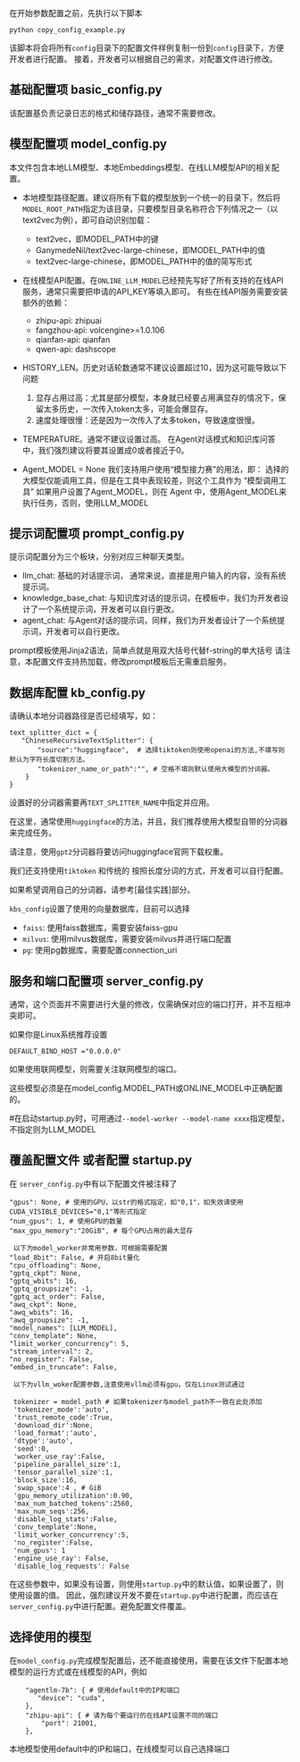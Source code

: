 在开始参数配置之前，先执行以下脚本
```shell
python copy_config_example.py
```
该脚本将会将所有```config```目录下的配置文件样例复制一份到```config```目录下，方便开发者进行配置。
接着，开发者可以根据自己的需求，对配置文件进行修改。

## 基础配置项 basic_config.py
该配置基负责记录日志的格式和储存路径，通常不需要修改。

## 模型配置项 model_config.py
本文件包含本地LLM模型、本地Embeddings模型、在线LLM模型API的相关配置。

- 本地模型路径配置。建议将所有下载的模型放到一个统一的目录下，然后将`MODEL_ROOT_PATH`指定为该目录，只要模型目录名称符合下列情况之一（以text2vec为例），即可自动识别加载：
  - text2vec，即MODEL_PATH中的键
  - GanymedeNil/text2vec-large-chinese，即MODEL_PATH中的值
  - text2vec-large-chinese，即MODEL_PATH中的值的简写形式

- 在线模型API配置。在`ONLINE_LLM_MODEL`已经预先写好了所有支持的在线API服务，通常只需要把申请的API_KEY等填入即可。
有些在线API服务需要安装额外的依赖：
  - zhipu-api: zhipuai
  - fangzhou-api: volcengine>=1.0.106
  - qianfan-api: qianfan
  - qwen-api: dashscope

- HISTORY_LEN。历史对话轮数通常不建议设置超过10，因为这可能导致以下问题
  1. 显存占用过高：尤其是部分模型，本身就已经要占用满显存的情况下，保留太多历史，一次传入token太多，可能会爆显存。
  2. 速度处理很慢：还是因为一次传入了太多token，导致速度很慢。

- TEMPERATURE。通常不建议设置过高。
在Agent对话模式和知识库问答中，我们强烈建议将要其设置成0或者接近于0。

- Agent_MODEL = None
我们支持用户使用“模型接力赛”的用法，即：
选择的大模型仅能调用工具，但是在工具中表现较差，则这个工具作为 “模型调用工具”
如果用户设置了Agent_MODEL，则在 Agent 中，使用Agent_MODEL来执行任务，否则，使用LLM_MODEL


## 提示词配置项 prompt_config.py

提示词配置分为三个板块，分别对应三种聊天类型。
- llm_chat: 基础的对话提示词， 通常来说，直接是用户输入的内容，没有系统提示词。
- knowledge_base_chat: 与知识库对话的提示词，在模板中，我们为开发者设计了一个系统提示词，开发者可以自行更改。
- agent_chat: 与Agent对话的提示词，同样，我们为开发者设计了一个系统提示词，开发者可以自行更改。

prompt模板使用Jinja2语法，简单点就是用双大括号代替f-string的单大括号
请注意，本配置文件支持热加载，修改prompt模板后无需重启服务。

## 数据库配置 kb_config.py
请确认本地分词器路径是否已经填写，如：

```
text_splitter_dict = {
   "ChineseRecursiveTextSplitter": {
       "source":"huggingface",  # 选择tiktoken则使用openai的方法,不填写则默认为字符长度切割方法。
       "tokenizer_name_or_path":"", # 空格不填则默认使用大模型的分词器。 
    }
}
```
设置好的分词器需要再```TEXT_SPLITTER_NAME```中指定并应用。

在这里，通常使用```huggingface```的方法，并且，我们推荐使用大模型自带的分词器来完成任务。

请注意，使用```gpt2```分词器将要访问huggingface官网下载权重。

我们还支持使用```tiktoken``` 和传统的 按照长度分词的方式，开发者可以自行配置。

如果希望调用自己的分词器，请参考[最佳实践]部分。

```kbs_config```设置了使用的向量数据库，目前可以选择
- ```faiss```: 使用faiss数据库，需要安装faiss-gpu
- ```milvus```: 使用milvus数据库，需要安装milvus并进行端口配置
- ```pg```: 使用pg数据库，需要配置connection_uri

## 服务和端口配置项 server_config.py

通常，这个页面并不需要进行大量的修改，仅需确保对应的端口打开，并不互相冲突即可。

如果你是Linux系统推荐设置

```
DEFAULT_BIND_HOST ="0.0.0.0"
```
如果使用联网模型，则需要关注联网模型的端口。

这些模型必须是在model_config.MODEL_PATH或ONLINE_MODEL中正确配置的。

#在启动startup.py时，可用通过`--model-worker --model-name xxxx`指定模型，不指定则为LLM_MODEL


## 覆盖配置文件 或者配置 startup.py

在 ```server_config.py```中有以下配置文件被注释了

```
"gpus": None, # 使用的GPU，以str的格式指定，如"0,1"，如失效请使用CUDA_VISIBLE_DEVICES="0,1"等形式指定
"num_gpus": 1, # 使用GPU的数量
"max_gpu_memory":"20GiB", # 每个GPU占用的最大显存

 以下为model_worker非常用参数，可根据需要配置
"load_8bit": False, # 开启8bit量化
"cpu_offloading": None,
"gptq_ckpt": None,
"gptq_wbits": 16,
"gptq_groupsize": -1,
"gptq_act_order": False,
"awq_ckpt": None,
"awq_wbits": 16,
"awq_groupsize": -1,
"model_names": [LLM_MODEL],
"conv_template": None,
"limit_worker_concurrency": 5,
"stream_interval": 2,
"no_register": False,
"embed_in_truncate": False,

 以下为vllm_woker配置参数,注意使用vllm必须有gpu，仅在Linux测试通过

 tokenizer = model_path # 如果tokenizer与model_path不一致在此处添加
 'tokenizer_mode':'auto',
 'trust_remote_code':True,
 'download_dir':None,
 'load_format':'auto',
 'dtype':'auto',
 'seed':0,
 'worker_use_ray':False,
 'pipeline_parallel_size':1,
 'tensor_parallel_size':1,
 'block_size':16,
 'swap_space':4 , # GiB
 'gpu_memory_utilization':0.90,
 'max_num_batched_tokens':2560,
 'max_num_seqs':256,
 'disable_log_stats':False,
 'conv_template':None,
 'limit_worker_concurrency':5,
 'no_register':False,
 'num_gpus': 1
 'engine_use_ray': False,
 'disable_log_requests': False
```

在这些参数中，如果没有设置，则使用```startup.py```中的默认值，如果设置了，则使用设置的值。
因此，强烈建议开发不要在```startup.py```中进行配置，而应该在```server_config.py```中进行配置。避免配置文件覆盖。

## 选择使用的模型
在```model_config.py```完成模型配置后，还不能直接使用，需要在该文件下配置本地模型的运行方式或在线模型的API，例如
```
    "agentlm-7b": { # 使用default中的IP和端口
       "device": "cuda",
    },
    "zhipu-api": { # 请为每个要运行的在线API设置不同的端口
        "port": 21001,
    },
```
本地模型使用default中的IP和端口，在线模型可以自己选择端口
